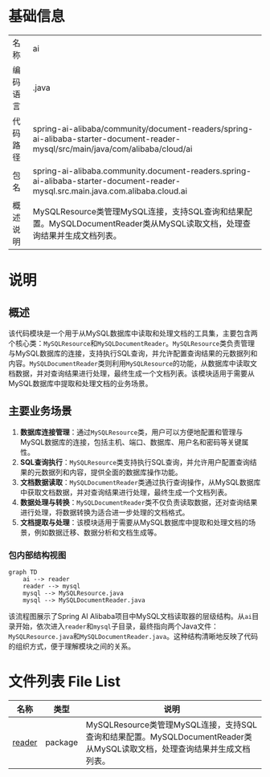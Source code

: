 # 基础信息

|      |      |
|------|------|
| 名称 | ai |
| 编码语言 | .java |
| 代码路径 | spring-ai-alibaba/community/document-readers/spring-ai-alibaba-starter-document-reader-mysql/src/main/java/com/alibaba/cloud/ai |
| 包名 | spring-ai-alibaba.community.document-readers.spring-ai-alibaba-starter-document-reader-mysql.src.main.java.com.alibaba.cloud.ai |
| 概述说明 | MySQLResource类管理MySQL连接，支持SQL查询和结果配置。MySQLDocumentReader类从MySQL读取文档，处理查询结果并生成文档列表。 |

# 说明

## 概述
该代码模块是一个用于从MySQL数据库中读取和处理文档的工具集，主要包含两个核心类：`MySQLResource`和`MySQLDocumentReader`。`MySQLResource`类负责管理与MySQL数据库的连接，支持执行SQL查询，并允许配置查询结果的元数据列和内容。`MySQLDocumentReader`类则利用`MySQLResource`的功能，从数据库中读取文档数据，并对查询结果进行处理，最终生成一个文档列表。该模块适用于需要从MySQL数据库中提取和处理文档的业务场景。

## 主要业务场景
1. **数据库连接管理**：通过`MySQLResource`类，用户可以方便地配置和管理与MySQL数据库的连接，包括主机、端口、数据库、用户名和密码等关键属性。
2. **SQL查询执行**：`MySQLResource`类支持执行SQL查询，并允许用户配置查询结果的元数据列和内容，提供全面的数据库操作功能。
3. **文档数据读取**：`MySQLDocumentReader`类通过执行查询操作，从MySQL数据库中获取文档数据，并对查询结果进行处理，最终生成一个文档列表。
4. **数据处理与转换**：`MySQLDocumentReader`类不仅负责读取数据，还对查询结果进行处理，将数据转换为适合进一步处理的文档格式。
5. **文档提取与处理**：该模块适用于需要从MySQL数据库中提取和处理文档的场景，例如数据迁移、数据分析和文档生成等。


### 包内部结构视图

```mermaid
graph TD
    ai --> reader
    reader --> mysql
    mysql --> MySQLResource.java
    mysql --> MySQLDocumentReader.java
```

该流程图展示了Spring AI Alibaba项目中MySQL文档读取器的层级结构。从`ai`目录开始，依次进入`reader`和`mysql`子目录，最终指向两个Java文件：`MySQLResource.java`和`MySQLDocumentReader.java`。这种结构清晰地反映了代码的组织方式，便于理解模块之间的关系。

# 文件列表 File List

| 名称   | 类型  | 说明 |
|-------|------|-------------|
| [reader](reader/_module.md) | package | MySQLResource类管理MySQL连接，支持SQL查询和结果配置。MySQLDocumentReader类从MySQL读取文档，处理查询结果并生成文档列表。 |


